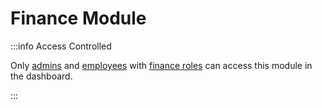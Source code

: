 # Finance Module

:::info Access Controlled

Only [admins](../../types.md#admin) and [employees](../../types.md#employee) with [finance roles](../../roles.md#finance) can access this module in the dashboard.

:::